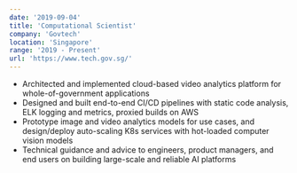 ```yaml
---
date: '2019-09-04'
title: 'Computational Scientist'
company: 'Govtech'
location: 'Singapore'
range: '2019 - Present'
url: 'https://www.tech.gov.sg/'
---
```


- Architected and implemented cloud-based video analytics platform for whole-of-government applications
- Designed and built end-to-end CI/CD pipelines with static code analysis, ELK logging and metrics, proxied builds on AWS
- Prototype image and video analytics models for use cases, and design/deploy auto-scaling K8s services with hot-loaded computer vision models
- Technical guidance and advice to engineers, product managers, and end users on building large-scale and reliable AI platforms

